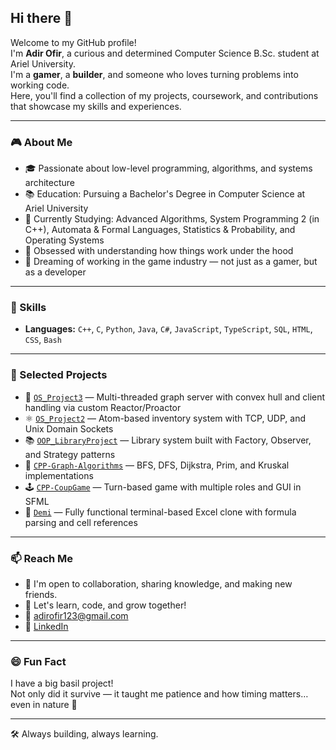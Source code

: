 ## Hi there 👋

Welcome to my GitHub profile!  
I'm **Adir Ofir**, a curious and determined Computer Science B.Sc. student at Ariel University.  
I'm a **gamer**, a **builder**, and someone who loves turning problems into working code.  
Here, you'll find a collection of my projects, coursework, and contributions that showcase my skills and experiences.

---

### 🎮 About Me

- 🎓 Passionate about low-level programming, algorithms, and systems architecture  
- 📚 Education: Pursuing a Bachelor's Degree in Computer Science at Ariel University  
- 📖 Currently Studying: Advanced Algorithms, System Programming 2 (in C++), Automata & Formal Languages, Statistics & Probability, and Operating Systems  
- 🧠 Obsessed with understanding how things work under the hood  
- 👾 Dreaming of working in the game industry — not just as a gamer, but as a developer  

---

### 🧰 Skills

- **Languages:** `C++`, `C`, `Python`, `Java`, `C#`, `JavaScript`, `TypeScript`, `SQL`, `HTML`, `CSS`, `Bash`

---

### 🚀 Selected Projects

- 🧪 [`OS_Project3`](https://github.com/adirofir123/OS_Project3) — Multi-threaded graph server with convex hull and client handling via custom Reactor/Proactor  
- ⚛️ [`OS_Project2`](https://github.com/adirofir123/OS_Project2) — Atom-based inventory system with TCP, UDP, and Unix Domain Sockets  
- 📚 [`OOP_LibraryProject`](https://github.com/adirofir123/OOP_LibraryProject) — Library system built with Factory, Observer, and Strategy patterns  
- 🧮 [`CPP-Graph-Algorithms`](https://github.com/adirofir123/CPP-Graph-Algorithms) — BFS, DFS, Dijkstra, Prim, and Kruskal implementations  
- 🕹️ [`CPP-CoupGame`](https://github.com/adirofir123/CPP-CoupGame) — Turn-based game with multiple roles and GUI in SFML  
- 🧠 [`Demi`](https://github.com/adirofir123/Demi) — Fully functional terminal-based Excel clone with formula parsing and cell references  

---

### 📫 Reach Me

- 🤝 I'm open to collaboration, sharing knowledge, and making new friends.  
- 💬 Let's learn, code, and grow together!  
- 📧 [adirofir123@gmail.com](mailto:adirofir123@gmail.com)  
- 💼 [LinkedIn](https://www.linkedin.com/in/adir-ofir-463721240)  

---

### 😄 Fun Fact

I have a big basil project!  
Not only did it survive — it taught me patience and how timing matters… even in nature 🌱  

---

🛠️ Always building, always learning.
